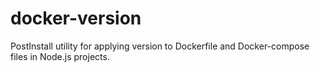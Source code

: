 # docker-version
PostInstall utility for applying version to Dockerfile and Docker-compose files in Node.js projects.


